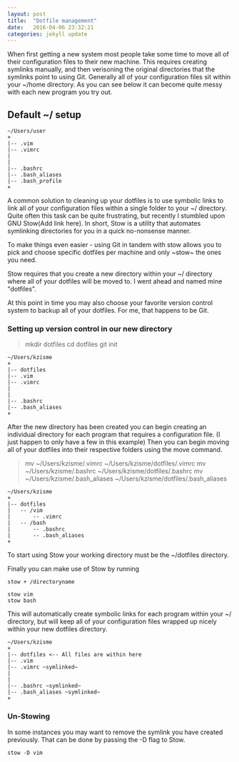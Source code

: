 ```yaml
---
layout: post
title:  "Dotfile management"
date:   2016-04-06 23:32:21
categories: jekyll update
---
```


When first getting a new system most people take some time to move all of their configuration files to their new machine.  This requires creating symlinks manually, and then verisoning the original directories that the symlinks point to using Git.  Generally all of your configuration files sit within your ~/home directory.  As you can see below it can become quite messy with each new program you try out.

## Default ~/ setup

```
~/Users/user
+
|-- .vim
|-- .vimrc
|
|
|-- .bashrc
|-- .bash_aliases
|-- .bash_profile
+
```

A common solution to cleaning up your dotfiles is to use symbolic links to
link all of your configuration files within a single folder to your ~/ directory.
Quite often this task can be quite frustrating, but recently I stumbled
upon GNU Stow(Add link here).  In short, Stow is a utility that automates
symlinking directories for you in a quick no-nonsense manner.

To make things even easier - using Git in tandem with stow allows you to pick
and choose specific dotfiles per machine and only ~stow~ the ones you need.  

Stow requires that you create a new directory within your ~/ directory where
all of your dotfiles will be moved to.  I went ahead and named mine
"dotfiles".

At this point in time you may also choose your favorite version control system to
backup all of your dotfiles.  For me, that happens to be Git.

### Setting up version control in our new directory
> mkdir dotfiles 
cd dotfiles
git init

```
~/Users/kzisme
+
|-- dotfiles
|-- .vim
|-- .vimrc
|
|
|-- .bashrc
|-- .bash_aliases
+
```

After the new directory has been created you can begin creating an
individual directory for each program that requires a configuration file.  (I
just happen to only have a few in this example)
Then you can begin moving all of your dotfiles into their respective folders
using the move command.

> mv ~/Users/kzisme/.vimrc ~/Users/kzisme/dotfiles/.vimrc
  mv ~/Users/kzisme/.bashrc ~/Users/kzisme/dotfiles/.bashrc
  mv ~/Users/kzisme/.bash_aliases ~/Users/kzisme/dotfiles/.bash_aliases

```
~/Users/kzisme
+
|-- dotfiles
|   -- /vim
|       -- .vimrc
|   -- /bash
|       -- .bashrc
|       -- .bash_aliases
+
```

To start using Stow your working directory must be the ~/dotfiles directory.

Finally you can make use of Stow by running

```
stow + /directoryname
```

```
stow vim
stow bash
```

This will automatically create symbolic links for each program within your ~/
directory, but will keep all of your configuration files wrapped up nicely
within your new dotfiles directory.  

```
~/Users/kzisme
+
|-- dotfiles <-- All files are within here
|-- .vim
|-- .vimrc ~symlinked~
|
|
|-- .bashrc ~symlinked~
|-- .bash_aliases ~symlinked~
+
```

### Un-Stowing 
In some instances you may want to remove the symlink you have created
previously.  That can be done by passing the -D flag to Stow.

```
stow -D vim
```






